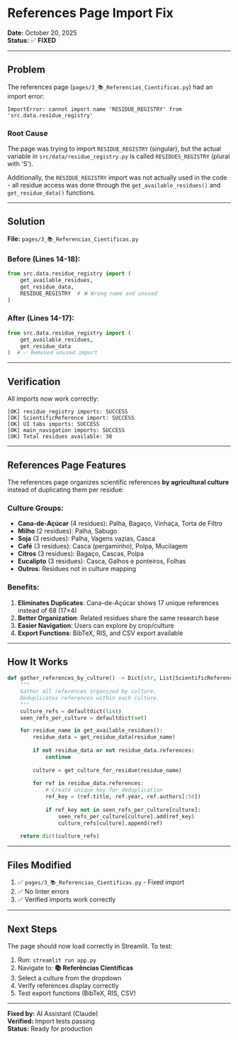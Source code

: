 # References Page Import Fix

**Date:** October 20, 2025  
**Status:** ✅ **FIXED**

---

## Problem

The references page (`pages/3_📚_Referencias_Cientificas.py`) had an import error:

```
ImportError: cannot import name 'RESIDUE_REGISTRY' from 'src.data.residue_registry'
```

### Root Cause

The page was trying to import `RESIDUE_REGISTRY` (singular), but the actual variable in `src/data/residue_registry.py` is called `RESIDUES_REGISTRY` (plural with 'S').

Additionally, the `RESIDUE_REGISTRY` import was not actually used in the code - all residue access was done through the `get_available_residues()` and `get_residue_data()` functions.

---

## Solution

**File:** `pages/3_📚_Referencias_Cientificas.py`

### Before (Lines 14-18):
```python
from src.data.residue_registry import (
    get_available_residues,
    get_residue_data,
    RESIDUE_REGISTRY  # ❌ Wrong name and unused
)
```

### After (Lines 14-17):
```python
from src.data.residue_registry import (
    get_available_residues,
    get_residue_data
)  # ✅ Removed unused import
```

---

## Verification

All imports now work correctly:

```
[OK] residue_registry imports: SUCCESS
[OK] ScientificReference import: SUCCESS  
[OK] UI tabs imports: SUCCESS
[OK] main_navigation imports: SUCCESS
[OK] Total residues available: 38
```

---

## References Page Features

The references page organizes scientific references **by agricultural culture** instead of duplicating them per residue:

### Culture Groups:
- **Cana-de-Açúcar** (4 residues): Palha, Bagaço, Vinhaça, Torta de Filtro
- **Milho** (2 residues): Palha, Sabugo
- **Soja** (3 residues): Palha, Vagens vazias, Casca
- **Café** (3 residues): Casca (pergaminho), Polpa, Mucilagem
- **Citros** (3 residues): Bagaço, Cascas, Polpa
- **Eucalipto** (3 residues): Casca, Galhos e ponteiros, Folhas
- **Outros**: Residues not in culture mapping

### Benefits:
1. **Eliminates Duplicates**: Cana-de-Açúcar shows 17 unique references instead of 68 (17×4)
2. **Better Organization**: Related residues share the same research base
3. **Easier Navigation**: Users can explore by crop/culture
4. **Export Functions**: BibTeX, RIS, and CSV export available

---

## How It Works

```python
def gather_references_by_culture() -> Dict[str, List[ScientificReference]]:
    """
    Gather all references organized by culture.
    Deduplicates references within each culture.
    """
    culture_refs = defaultdict(list)
    seen_refs_per_culture = defaultdict(set)

    for residue_name in get_available_residues():
        residue_data = get_residue_data(residue_name)
        
        if not residue_data or not residue_data.references:
            continue
        
        culture = get_culture_for_residue(residue_name)
        
        for ref in residue_data.references:
            # Create unique key for deduplication
            ref_key = (ref.title, ref.year, ref.authors[:50])
            
            if ref_key not in seen_refs_per_culture[culture]:
                seen_refs_per_culture[culture].add(ref_key)
                culture_refs[culture].append(ref)
    
    return dict(culture_refs)
```

---

## Files Modified

1. ✅ `pages/3_📚_Referencias_Cientificas.py` - Fixed import
2. ✅ No linter errors
3. ✅ Verified imports work correctly

---

## Next Steps

The page should now load correctly in Streamlit. To test:

1. Run: `streamlit run app.py`
2. Navigate to: **📚 Referências Científicas**
3. Select a culture from the dropdown
4. Verify references display correctly
5. Test export functions (BibTeX, RIS, CSV)

---

**Fixed by:** AI Assistant (Claude)  
**Verified:** Import tests passing  
**Status:** Ready for production

